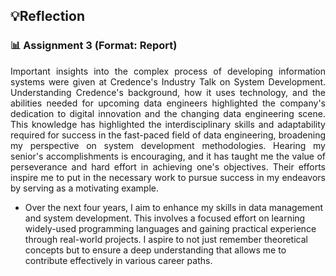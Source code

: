 ## 💡Reflection

<h3>📊 Assignment 3 (Format: Report)</h3>
<p align= "justify">
Important insights into the complex process of developing information systems were given at Credence's Industry Talk on System Development. Understanding Credence's background, how it uses technology, and the abilities needed for upcoming data engineers highlighted the company's dedication to digital innovation and the changing data engineering scene. This knowledge has highlighted the interdisciplinary skills and adaptability required for success in the fast-paced field of data engineering, broadening my perspective on system development methodologies. Hearing my senior's accomplishments is encouraging, and it has taught me the value of perseverance and hard effort in achieving one's objectives. Their efforts inspire me to put in the necessary work to pursue success in my endeavors by serving as a motivating example.

  - Over the next four years, I aim to enhance my skills in data management and system development. This involves a focused effort on learning widely-used programming languages and gaining practical experience through real-world projects. I aspire to not just remember theoretical concepts but to ensure a deep understanding that allows me to contribute effectively in various career paths.
</p>
